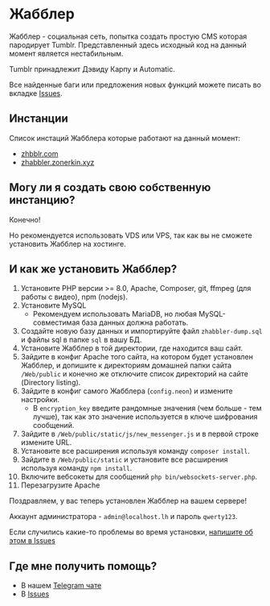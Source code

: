 # Жабблер
Жабблер - социальная сеть, попытка создать простую CMS которая пародирует Tumblr. Представленный здесь исходный код на данный момент является нестабильным.

Tumblr принадлежит Дэвиду Карпу и Automatic.

Все найденные баги или предложения новых функций можете писать во вкладке [Issues](https://github.com/zhabbler/zhabbler/issues).

## Инстанции
Список инстаций Жабблера которые работают на данный момент:
* [zhbblr.com](https://zhbblr.com)
* [zhabbler.zonerkin.xyz](https://zhabbler.zonerkin.xyz)

## Могу ли я создать свою собственную инстанцию?
Конечно!

Но рекомендуется использовать VDS или VPS, так как вы не сможете установить Жабблер на хостинге.

## И как же установить Жабблер?
1. Установите PHP версии >= 8.0, Apache, Composer, git, ffmpeg (для работы с видео), npm (nodejs).
2. Установите MySQL
   * Рекомендуем использовать MariaDB, но любая MySQL-совместимая база данных должна работать.
3. Создайте новую базу данных и импортируйте файл `zhabbler-dump.sql` и файлы sql в папке `sql` в вашу БД.
4. Установите Жабблер в той директории, где находится ваш сайт.
5. Зайдите в конфиг Apache того сайта, на котором будет установлен Жабблер, и допишите к директориям домашней папки сайта `/Web/public` и конечно же отключите список директорий на сайте (Directory listing).
6. Зайдите в конфиг самого Жабблера (`config.neon`) и измените настройки.
   * В `encryption_key` введите рандомные значения (чем больше - тем лучше), так как это значение используется в ключе шифрования сообщений.
7. Зайдите в `/Web/public/static/js/new_messenger.js` и в первой строке измените URL.
8. Установите все расширения используя команду `composer install`.
10. Зайдите в `/Web/public/static` и установите все расширения используя команду `npm install`.
11. Включите вебсокеты для сообщений `php bin/websockets-server.php`.
12. Перезагрузите Apache

Поздравляем, у вас теперь установлен Жабблер на вашем сервере!

Аккаунт администратора - `admin@localhost.lh` и пароль `qwerty123`.

Если случились какие-то проблемы во время установки, [напишите об этом в Issues](https://github.com/zhabbler/zhabbler/issues)

## Где мне получить помощь?
* В нашем [Telegram чате](https://t.me/ZhabblerChat)
* В [Issues](https://github.com/zhabbler/zhabbler/issues)
